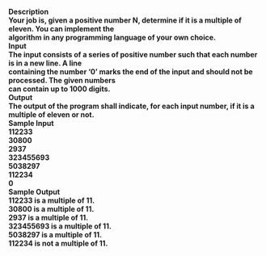 <b>Description<br><b>
Your job is, given a positive number N, determine if it is a multiple of eleven. You can implement the<br>
algorithm in any programming language of your own choice.<br>
<b>Input<br><b>
The input consists of a series of positive number such that each number is in a new line. A line<br>
containing the number ‘0’ marks the end of the input and should not be processed. The given numbers<br>
can contain up to 1000 digits.<br>
<b>Output<br><b>
The output of the program shall indicate, for each input number, if it is a multiple of eleven or not.<br>
<b>Sample Input<br><b>
112233<br>
30800<br>
2937<br>
323455693<br>
5038297<br>
112234<br>
0<br>
<b>Sample Output<br><b>
112233 is a multiple of 11.<br>
30800 is a multiple of 11.<br>
2937 is a multiple of 11.<br>
323455693 is a multiple of 11.<br>
5038297 is a multiple of 11.<br>
112234 is not a multiple of 11.<br>
